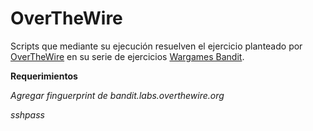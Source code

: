 # OverTheWire

Scripts que mediante su ejecución resuelven el ejercicio planteado por [OverTheWire](https://overthewire.org/) en su serie de ejercicios [Wargames Bandit](https://overthewire.org/wargames/bandit/).

**Requerimientos**

*Agregar finguerprint de bandit.labs.overthewire.org*

*sshpass*
